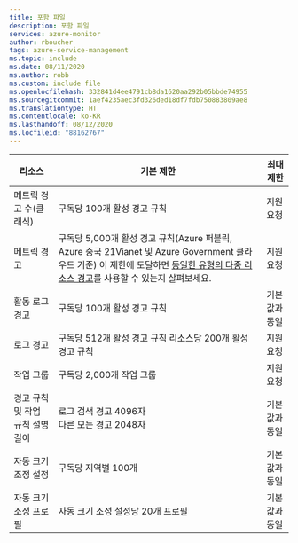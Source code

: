 ```yaml
---
title: 포함 파일
description: 포함 파일
services: azure-monitor
author: rboucher
tags: azure-service-management
ms.topic: include
ms.date: 08/11/2020
ms.author: robb
ms.custom: include file
ms.openlocfilehash: 332841d4ee4791cb8da1620aa292b05bbde74955
ms.sourcegitcommit: 1aef4235aec3fd326ded18df7fdb750883809ae8
ms.translationtype: HT
ms.contentlocale: ko-KR
ms.lasthandoff: 08/12/2020
ms.locfileid: "88162767"
---
```

| 리소스 | 기본 제한 | 최대 제한 |
| --- | --- | --- |
| 메트릭 경고 수(클래식) |구독당 100개 활성 경고 규칙 | 지원 요청 |
| 메트릭 경고 |구독당 5,000개 활성 경고 규칙(Azure 퍼블릭, Azure 중국 21Vianet 및 Azure Government 클라우드 기준) 이 제한에 도달하면 [동일한 유형의 다중 리소스 경고](https://docs.microsoft.com/azure/azure-monitor/platform/alerts-metric-overview#monitoring-at-scale-using-metric-alerts-in-azure-monitor)를 사용할 수 있는지 살펴보세요.   | 지원 요청 |
| 활동 로그 경고 | 구독당 100개 활성 경고 규칙 | 기본값과 동일 |
| 로그 경고 | 구독당 512개 활성 경고 규칙 리소스당 200개 활성 경고 규칙 | 지원 요청 |
| 작업 그룹 |구독당 2,000개 작업 그룹 | 지원 요청 |
| 경고 규칙 및 작업 규칙 설명 길이| 로그 검색 경고 4096자<br/>다른 모든 경고 2048자 | 기본값과 동일 |
| 자동 크기 조정 설정 |구독당 지역별 100개 | 기본값과 동일 |
| 자동 크기 조정 프로필 |자동 크기 조정 설정당 20개 프로필 | 기본값과 동일 |


